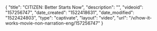 {
    "title": "CITIZEN: Better Starts Now",
    "description": "",
    "videoid": "157256747",
    "date_created": "1522418631",
    "date_modified": "1522424803",
    "type": "captivate",
    "layout": "video",
    "url": "\/v\/how-it-works-movie-non-narration-eng\/157256747"
}